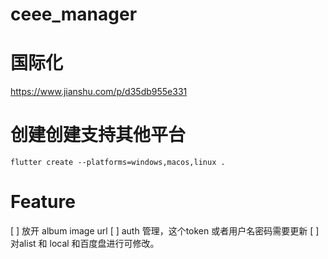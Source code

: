 # ceee_manager

# 国际化
https://www.jianshu.com/p/d35db955e331

# 创建创建支持其他平台

```
flutter create --platforms=windows,macos,linux .
```

# Feature
[ ] 放开 album image url
[ ] auth 管理，这个token 或者用户名密码需要更新
[ ] 对alist 和 local 和百度盘进行可修改。